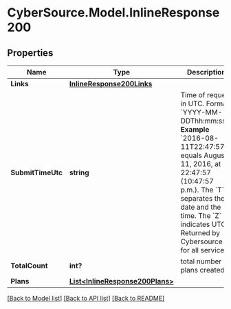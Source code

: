 # CyberSource.Model.InlineResponse200
## Properties

Name | Type | Description | Notes
------------ | ------------- | ------------- | -------------
**Links** | [**InlineResponse200Links**](InlineResponse200Links.md) |  | [optional] 
**SubmitTimeUtc** | **string** | Time of request in UTC. Format: &#x60;YYYY-MM-DDThh:mm:ssZ&#x60; **Example** &#x60;2016-08-11T22:47:57Z&#x60; equals August 11, 2016, at 22:47:57 (10:47:57 p.m.). The &#x60;T&#x60; separates the date and the time. The &#x60;Z&#x60; indicates UTC.  Returned by Cybersource for all services.  | [optional] 
**TotalCount** | **int?** | total number of plans created | [optional] 
**Plans** | [**List&lt;InlineResponse200Plans&gt;**](InlineResponse200Plans.md) |  | [optional] 

[[Back to Model list]](../README.md#documentation-for-models) [[Back to API list]](../README.md#documentation-for-api-endpoints) [[Back to README]](../README.md)

